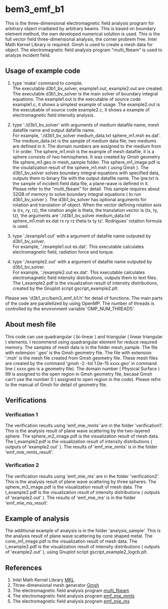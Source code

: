 # bem3_emf_b1
This is the three-dimensional electromagnetic field analysis program for arbitrary object irradiated by arbitrary beams. 
This is based on boundary element method, the own developed numerical solution is used. 
This is the full vector field three-dimensional analysis, the corner probrem free. 
Intel Math Kernel Library is required. 
Gmsh is used to create a mesh data for object. 
The electromagnetic field analysis program "multi_fbeam" is used to analyze incident field. 

## Usage of example code

1. type 'make' command to compile.  
   The executable d3b1_bv_solver, example1.out, example2.out are created. 
   The executable d3b1_bv_solver is the main solver of boundary integral equations. 
   The example1.out is the executable of source code example1.c, it shows a simplest example of usage. 
   The example2.out is the execubable of source code example2.c, it shows a example of electromagnetic field intensity analysis. 
  
2. type './d3b1_bv_solver' with arguments of medium datafile name, mesh datafile name and output dafafile name.  
   For example, './d3b1_bv_solver medium_data.txt sphere_m1.msh ex.dat'. 
   The medium_data.txt is the sample of medium data file, two mediums are defined in it. The domain numbers are assigned to the medium from 1 in order. 
   The sphere_m1.msh is the example of mesh datafile, it is a sphere consists of two hemispheres.
   It was created by Gmsh geometry file sphere_m1.geo in mesh_sample folder. 
   The sphere_m1_image.pdf is the visulalization result of the sphere_m1.msh ( using Gmsh ).
   The d3b1_bv_solver solves boundary integral equations with specified data, outputs them to binary file with the output datafile name.
   The ipw.txt is the sample of incident field data file, a plane-wave is defined in it. Please refer to the "multi_fbeam" for detail. 
   This sample requires about 32GB of memory to solve boundary integral equations ( to run d3b1_bv_solver ). 
   The d3b1_bv_solver has optional arguments for rotation and translation of object. 
   When the vector defining rotation axis is (rx, ry, rz), the rotation angle is theta, the translation vector is (tx, ty, tz), 
   the arguments are './d3b1_bv_solver medium_data.txt sphere_m1.msh ex.dat rx ry rz theta tx ty tz'. 
   Rodrigues' rotation formula is used.  

3. type './example1.out' with a argument of datafile name outputed by d3b1_bv_solver.  
   For example, './example1.out ex.dat'. 
   This executable calculates electromagnetic field, radiation force and torque. 

4. type './example2.out' with a argument of datafile name outputed by d3b1_bv_solver.   
   For example, './example2.out ex.dat'. 
   This executable calculates electromagnetic field intensity distributions, outputs them to text files. 
   The I_example2.pdf is the visualization result of intensity distributions, created by the Gnuplot script gscript_example2.plt.
   
Please see 'd3b1_src/bem3_emf_b1.h' for detail of functions. 
The main parts of the code are parallelized by using OpenMP. 
The number of threads is controlled by the environment variable 'OMP_NUM_THREADS'.  


## About mesh file

This code can use quadrangular ( bi-linear ) and triangular ( linear triangular ) elements. 
I recommend using quadrangular element for reduce required memory. 
The samples of mesh data is in the folder mesh_sample. 
The file with extension '.geo' is the Gmsh geometry file. 
The file with extension '.msh' is the mesh file created from Gmsh geometry file. 
These mesh files are created by the command 'gmsh -2 -tol 1.0e-15 xxxx.geo' in command line ( xxxx.geo is a geometry file). 
The domain number ( Physical Surface ) 99 is assigned to the open region in Gmsh geometry file, becase Gmsh can't use the number 0 ( assigned to open region in the code). 
Please refre to the manual of Gmsh for detail of geometry file.  


## Verifications

### Verification 1  

The verification results using 'emf_mie_mmls' are in the folder 'verification1'.
This is the analysis result of plane wave scattering by the two-layered sphere.
The sphere_m2_image.pdf is the visualization result of mesh data. 
The I_example2.pdf is the visualization result of intensity distributions ( outputs of 'example2.out' ).
The results of 'emf_mie_mmls' is in the folder 'emf_mie_mmls_result'.

### Verification 2  

The verification results using 'emf_mie_ms' are in the folder 'verification2'.
This is the analysis result of plane wave scattering by three spheres.
The sphere_m3_image.pdf is the visualization result of mesh data. 
The I_example2.pdf is the visualization result of intensity distributions ( outputs of 'example2.out' ).
The results of 'emf_mie_ms' is in the folder 'emf_mie_ms_result'.


## Example of analysis

The additional example of analysis is in the folder 'analysis_sample'.
This is the analysis result of plane wave scattering by cone shaped metal.
The cone_m1_image.pdf is the visualization result of mesh data. 
The I_example2.pdf is the visualization result of intensity distributions ( outputs of 'example2.out' ), using Gnuplot script gscript_example2_logcb.plt.  


## References
1. Intel Math Kernel Library [MKL](https://software.intel.com/mkl)
2. Three-dimensional mesh generator [Gmsh](https://gmsh.info/)
3. The electromagnetic field analysis program [multi_fbeam](https://github.com/akohta/multi_fbeam/) 
4. The electromagnetic field analysis program [emf_mie_mmls](https://github.com/akohta/emf_mie_mmls/)
5. The electromagnetic field analysis program [emf_mie_ms](https://github.com/akohta/emf_mie_ms/)
